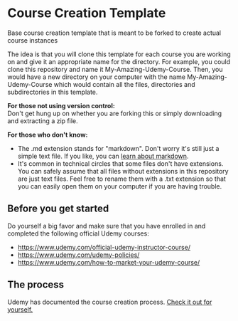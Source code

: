 # Course Creation Template
Base course creation template that is meant to be forked to create actual course instances

The idea is that you will clone this template for each course you are working on and give it an appropriate name for the directory. For example, you could clone this repository and name it My-Amazing-Udemy-Course. Then, you would have a new directory on your computer with the name My-Amazing-Udemy-Course which would contain all the files, directories and subdirectories in this template.

**For those not using version control:**  
Don't get hung up on whether you are forking this or simply downloading and extracting a zip file.

**For those who don't know:**
* The .md extension stands for "markdown". Don't worry it's still just a simple text file. If you like, you can [learn about markdown](https://guides.github.com/features/mastering-markdown/).
* It's common in technical circles that some files don't have extensions. You can safely assume that all files without extensions in this repository are just text files. Feel free to rename them with a .txt extension so that you can easily open them on your computer if you are having trouble.

## Before you get started
Do yourself a big favor and make sure that you have enrolled in and completed the following official Udemy courses:
* https://www.udemy.com/official-udemy-instructor-course/
* https://www.udemy.com/udemy-policies/
* https://www.udemy.com/how-to-market-your-udemy-course/

## The process
Udemy has documented the course creation process. [Check it out for yourself.](https://teach.udemy.com/process/)
